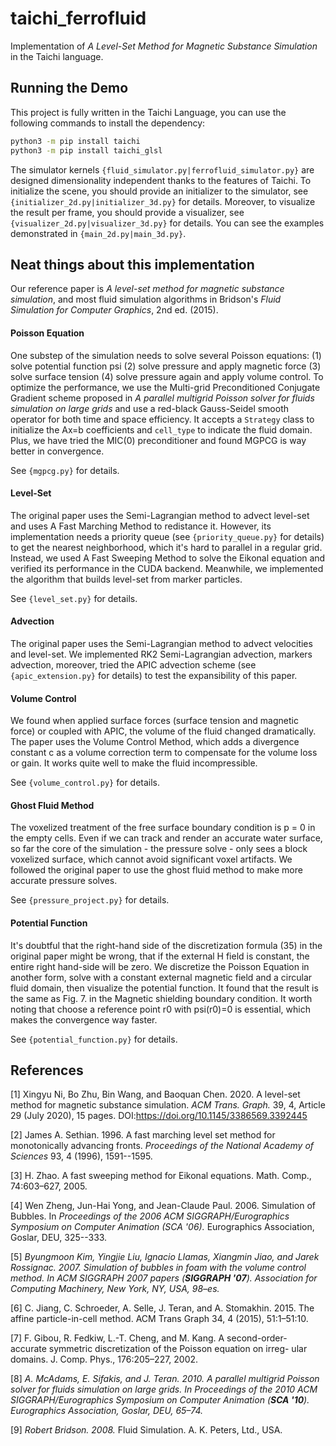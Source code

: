  # taichi_ferrofluid
Implementation of *A Level-Set Method for Magnetic Substance Simulation* in the Taichi language.

Running the Demo
----------------

This project is fully written in the Taichi Language, you can use the following commands to install the dependency:

```bash
python3 -m pip install taichi
python3 -m pip install taichi_glsl
```

The simulator kernels `{fluid_simulator.py|ferrofluid_simulator.py}` are designed dimensionality independent thanks to the features of Taichi. To initialize the scene, you should provide an initializer to the simulator, see `{initializer_2d.py|initializer_3d.py}` for details. Moreover, to visualize the result per frame, you should provide a visualizer, see `{visualizer_2d.py|visualizer_3d.py}` for details. You can see the examples demonstrated in `{main_2d.py|main_3d.py}`.

## Neat things about this implementation

Our reference paper is *A level-set method for magnetic substance simulation*, and most fluid simulation algorithms in Bridson's *Fluid Simulation for Computer Graphics*, 2nd ed. (2015).

#### Poisson Equation

One substep of the simulation needs to solve several Poisson equations: (1) solve potential function psi (2) solve pressure and apply magnetic force (3) solve surface tension (4) solve pressure again and apply volume control. To optimize the performance, we use the Multi-grid Preconditioned Conjugate Gradient scheme proposed in *A parallel multigrid Poisson solver for fluids simulation on large grids* and use a red-black Gauss-Seidel smooth operator for both time and space efficiency. It accepts a `Strategy` class to initialize the Ax=b coefficients and `cell_type` to indicate the fluid domain. Plus, we have tried the MIC(0) preconditioner and found MGPCG is way better in convergence.

See `{mgpcg.py}` for details.

#### Level-Set

The original paper uses the Semi-Lagrangian method to advect level-set and uses A Fast Marching Method to redistance it. However, its implementation needs a priority queue (see `{priority_queue.py}` for details) to get the nearest neighborhood, which it's hard to parallel in a regular grid. Instead, we used A Fast Sweeping Method to solve the Eikonal equation and verified its performance in the CUDA backend. Meanwhile, we implemented the algorithm that builds level-set from marker particles. 

See `{level_set.py}` for details.

#### Advection

The original paper uses the Semi-Lagrangian method to advect velocities and level-set. We implemented RK2 Semi-Lagrangian advection, markers advection, moreover, tried the APIC advection scheme (see `{apic_extension.py}` for details) to test the expansibility of this paper.

#### Volume Control

We found when applied surface forces (surface tension and magnetic force) or coupled with APIC, the volume of the fluid changed dramatically. The paper uses the Volume Control Method, which adds a divergence constant c as a volume correction term to compensate for the volume loss or gain. It works quite well to make the fluid incompressible.

See `{volume_control.py}` for details.

#### Ghost Fluid Method

The voxelized treatment of the free surface boundary condition is p = 0 in the empty cells. Even if we can track and render an accurate water surface, so far the core of the simulation - the pressure solve - only sees a block voxelized surface, which cannot avoid significant voxel artifacts. We followed the original paper  to use the ghost fluid method to make more accurate pressure solves.

See `{pressure_project.py}` for details.

#### Potential Function

It's doubtful that the right-hand side of the discretization formula (35) in the original paper might be wrong, that if the external H field is constant, the entire right hand-side will be zero. We discretize the Poisson Equation in another form, solve with a constant external magnetic field and a circular fluid domain, then visualize the potential function. It found that the result is the same as Fig. 7. in the Magnetic shielding boundary condition. It worth noting that choose a reference point r0 with psi(r0)=0 is essential, which makes the convergence way faster.

See `{potential_function.py}` for details.

References
----------------

[1] Xingyu Ni, Bo Zhu, Bin Wang, and Baoquan Chen. 2020. A level-set method for magnetic substance simulation. *ACM Trans. Graph.* 39, 4, Article 29 (July 2020), 15 pages. DOI:https://doi.org/10.1145/3386569.3392445

[2] James A. Sethian. 1996. A fast marching level set method for monotonically advancing fronts. *Proceedings of the National Academy of Sciences* 93, 4 (1996), 1591--1595.

[3] H. Zhao. A fast sweeping method for Eikonal equations. Math. Comp., 74:603–627, 2005.

[4] Wen Zheng, Jun-Hai Yong, and Jean-Claude Paul. 2006. Simulation of Bubbles. In *Proceedings of the 2006 ACM SIGGRAPH/Eurographics Symposium on Computer Animation (SCA '06).* Eurographics Association, Goslar, DEU, 325--333.

[5] *Byungmoon Kim, Yingjie Liu, Ignacio Llamas, Xiangmin Jiao, and Jarek Rossignac. 2007. Simulation of bubbles in foam with the volume control method. In* *ACM SIGGRAPH 2007 papers* *(**SIGGRAPH '07**). Association for Computing Machinery, New York, NY, USA, 98–es.*

[6] C. Jiang, C. Schroeder, A. Selle, J. Teran, and A. Stomakhin. 2015. The affine particle-in-cell method. ACM Trans Graph 34, 4 (2015), 51:1–51:10.

[7] F. Gibou, R. Fedkiw, L.-T. Cheng, and M. Kang. A second-order- accurate symmetric discretization of the Poisson equation on irreg- ular domains. J. Comp. Phys., 176:205–227, 2002.

[8] *A. McAdams, E. Sifakis, and J. Teran. 2010. A parallel multigrid Poisson solver for fluids simulation on large grids. In* *Proceedings of the 2010 ACM SIGGRAPH/Eurographics Symposium on Computer Animation* *(**SCA '10**). Eurographics Association, Goslar, DEU, 65–74.*

[9] *Robert Bridson. 2008.* Fluid Simulation. A. K. Peters, Ltd., USA.